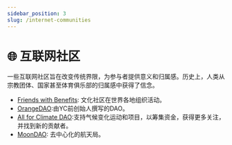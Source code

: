 ```yaml
---
sidebar_position: 3
slug: /internet-communities
---
```


# 🌐 互联网社区

一些互联网社区旨在改变传统界限，为参与者提供意义和归属感。历史上，人类从宗教团体、国家甚至体育俱乐部的归属感中获得了信念。

- [Friends with Benefits](https://www.fwb.help): 文化社区在世界各地组织活动。
- [OrangeDAO](https://orangedao.xyz):由YC前创始人撰写的DAO。
- [All for Climate DAO](https://dao.allforclimate.earth):支持气候变化运动和项目，以筹集资金，获得更多关注，并找到新的贡献者。
- [MoonDAO](https://moondao.com): 去中心化的航天局。